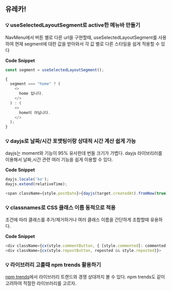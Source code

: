 ## 유레카! 

### 💡 useSelectedLayoutSegment로 active한 메뉴바 만들기

NavMenu에서 버튼 별로 다른 url을 구현할때, useSelectedLayoutSegment를 사용하여 현재 segment에 대한 값을 받아와서 각 값 별로 다른 스타일을 쉽게 적용할 수 있다 <br />

**Code Snippet**

```javascript
const segment = useSelectedLayoutSegment();

{
  segment === "home" ? (
    <>
      home 입니다.
    </>
  ) : (
    <>
      home이 아닙니다.
    </>
  );
}
```

### 💡 dayjs로 날짜/시간 포맷팅이랑 상대적 시간 계산 쉽게 가능
dayjs는 moment와 기능이 95% 유사한데 번들 크기가 가볍다. dayjs 라이브리러를 이용해서 날짜,시간 관련 여러 기능을 쉽게 이용할 수 있다. <br />

**Code Snippet**
```javascript
dayjs.locale('ko');
dayjs.extend(relativeTime);

<span className={style.postDate}>{dayjs(target.createdAt).fromNow(true)}</span>
```

### 💡 classnames로 CSS 클래스 이름 동적으로 적용
 조건에 따라 클래스를 추가/제거하거나 여러 클래스 이름을 간단하게 조합할때 유용하다. <br />

**Code Snippet**
```javascript
<div className={cx(style.commentButton, { [style.commented]: commented })}>
<div className={cx(style.repostButton, reposted && style.reposted)}>
```

### 💡 라이브러리 고를때 npm trends 활용하기
[npm trends](https://npmtrends.com/)에서 라이브러리 트랜드와 경쟁 상대까지 볼 수 있다. npm trends도 같이 고려하여 적절한 라이브러리를 고르자. 